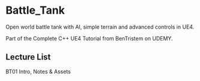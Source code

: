 # Battle_Tank
Open world battle tank with AI, simple terrain and advanced controls in UE4.

Part of the Complete C++ UE4 Tutorial from BenTristem on UDEMY. 

## Lecture List
BT01 Intro, Notes & Assets
